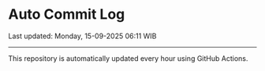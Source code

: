 # Auto Commit Log

Last updated: Monday, 15-09-2025 06:11 WIB

---

This repository is automatically updated every hour using GitHub Actions.
